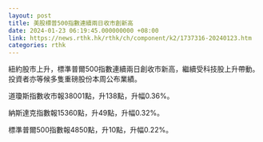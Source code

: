 ```yaml
---
layout: post
title: 美股標普500指數連續兩日收市創新高
date: 2024-01-23 06:19:45.000000000 +08:00
link: https://news.rthk.hk/rthk/ch/component/k2/1737316-20240123.htm
categories: rthk
---
```


紐約股市上升，標準普爾500指數連續兩日創收市新高，繼續受科技股上升帶動。投資者亦等候多隻重磅股份本周公布業績。

道瓊斯指數收市報38001點，升138點，升幅0.36%。

納斯達克指數報15360點，升49點，升幅0.32%。

標準普爾500指數報4850點，升10點，升幅0.22%。
